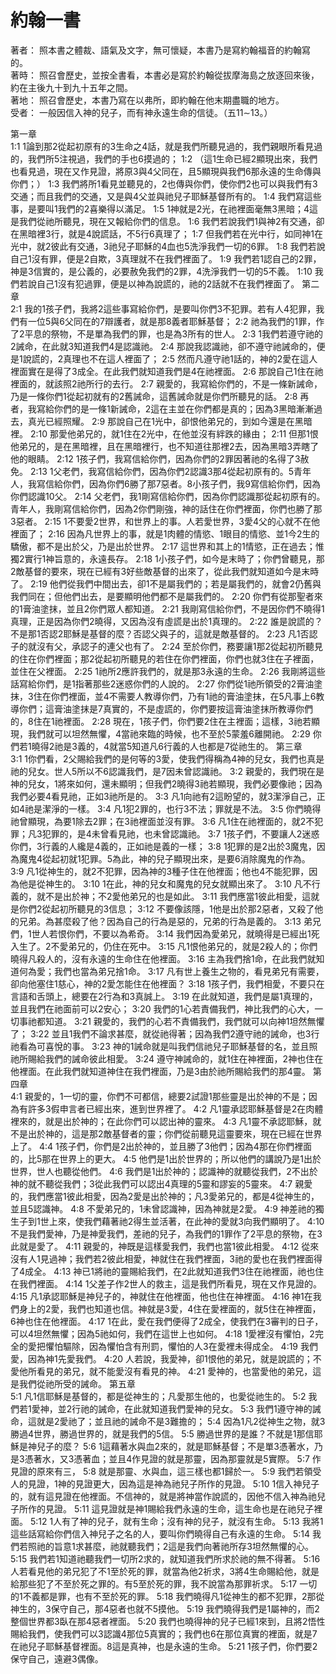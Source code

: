 # 約翰一書  

著者：	照本書之體裁、語氣及文字，無可懷疑，本書乃是寫約翰福音的約翰寫的。  
著時：	照召會歷史，並按全書看，本書必是寫於約翰從拔摩海島之放逐回來後，約在主後九十到九十五年之間。  
著地：	照召會歷史，本書乃寫在以弗所，即約翰在他末期盡職的地方。  
受者：	一般因信入神的兒子，而有神永遠生命的信徒。（五11∼13。）  

第一章  
1:1	1論到那2從起初原有的3生命之4話，就是我們所聽見過的，我們親眼所看見過的，我們所5注視過，我們的手也6摸過的；
1:2	（這1生命已經2顯現出來，我們也看見過，現在又作見證，將原3與4父同在，且5顯現與我們6那永遠的生命傳與你們；）
1:3	我們將所1看見並聽見的，2也傳與你們，使你們2也可以與我們有3交通；而且我們的交通，又是與4父並與祂兒子耶穌基督所有的。
1:4	我們寫這些事，是要叫1我們的2喜樂得以滿足。
1:5	1神就是2光，在祂裡面毫無3黑暗；4這是我們從祂所聽見，現在又報給你們的信息。
1:6	我們若說我們1與神2有交通，卻在黑暗裡3行，就是4說謊話，不5行6真理了；
1:7	但我們若在光中行，如同神1在光中，就2彼此有交通，3祂兒子耶穌的4血也5洗淨我們一切的6罪。
1:8	我們若說自己1沒有罪，便是2自欺，3真理就不在我們裡面了。
1:9	我們若1認自己的2罪，神是3信實的，是公義的，必要赦免我們的2罪，4洗淨我們一切的5不義。
1:10	我們若說自己1沒有犯過罪，便是以神為說謊的，祂的2話就不在我們裡面了。
第二章  
2:1	我的1孩子們，我將2這些事寫給你們，是要叫你們3不犯罪。若有人4犯罪，我們有一位5與6父同在的7辯護者，就是那8義者耶穌基督；
2:2	祂為我們的1罪，作了2平息的祭物，不是單為我們的罪，也是為3所有的世人。
2:3	1我們若遵守祂的2誡命，在此就3知道我們4是認識祂。
2:4	那說我認識祂，卻不遵守祂誡命的，便是1說謊的，2真理也不在這人裡面了；
2:5	然而凡遵守祂1話的，神的2愛在這人裡面實在是得了3成全。在此我們就知道我們是4在祂裡面。
2:6	那說自己1住在祂裡面的，就該照2祂所行的去行。
2:7	親愛的，我寫給你們的，不是一條新誡命，乃是一條你們1從起初就有的2舊誡命，這舊誡命就是你們所聽見的話。
2:8	再者，我寫給你們的是一條1新誡命，2這在主並在你們都是真的；因為3黑暗漸漸過去，真光已經照耀。
2:9	那說自己在1光中，卻恨他弟兄的，到如今還是在黑暗裡。
2:10	那愛他弟兄的，就1住在2光中，在他並沒有絆跌的緣由；
2:11	但那1恨他弟兄的，是在黑暗裡，且在黑暗裡行，也不知道往那裡2去，因為黑暗3弄瞎了他的眼睛。
2:12	1孩子們，我寫信給你們，因為你們的2罪因著祂的名得了3赦免。
2:13	1父老們，我寫信給你們，因為你們2認識3那4從起初原有的。5青年人，我寫信給你們，因為你們6勝了那7惡者。8小孩子們，我9寫信給你們，因為你們認識10父。
2:14	父老們，我1剛寫信給你們，因為你們認識那從起初原有的。青年人，我剛寫信給你們，因為2你們剛強，神的話住在你們裡面，你們也勝了那3惡者。
2:15	1不要愛2世界，和世界上的事。人若愛世界，3愛4父的心就不在他裡面了；
2:16	因為凡世界上的事，就是1肉體的情慾、1眼目的情慾、並1今2生的驕傲，都不是出於父，乃是出於世界。
2:17	這世界和其上的1情慾，正在過去；惟獨2實行1神旨意的，永遠長存。
2:18	1小孩子們，如今是末時了；你們曾聽見，那2敵基督的要來，現在已經有3好些敵基督的出來了，從此我們就知道如今是末時了。
2:19	他們從我們中間出去，卻1不是屬我們的；若是屬我們的，就會2仍舊與我們同在；但他們出去，是要顯明他們都不是屬我們的。
2:20	你們有從那聖者來的1膏油塗抹，並且2你們眾人都知道。
2:21	我剛寫信給你們，不是因你們不曉得1真理，正是因為你們2曉得，又因為沒有虛謊是出於1真理的。
2:22	誰是說謊的？不是那1否認2耶穌是基督的麼？否認父與子的，這就是敵基督的。
2:23	凡1否認子的就沒有父，承認子的連父也有了。
2:24	至於你們，務要讓1那2從起初所聽見的住在你們裡面；那2從起初所聽見的若住在你們裡面，你們也就3住在子裡面，並住在父裡面。
2:25	1祂所2應許我們的，就是那3永遠的生命。
2:26	我剛將這些話寫給你們，是1指著那些2迷惑你們的人說的。
2:27	你們從1祂所領受的2膏油塗抹，3住在你們裡面，並4不需要人教導你們，乃有1祂的膏油塗抹，在5凡事上6教導你們；這膏油塗抹是7真實的，不是虛謊的，你們要按這膏油塗抹所教導你們的，8住在1祂裡面。
2:28	現在，1孩子們，你們要2住在主裡面；這樣，3祂若顯現，我們就可以坦然無懼，4當祂來臨的時候，也不至於5蒙羞6離開祂。
2:29	你們若1曉得2祂是3義的，4就當5知道凡6行義的人也都是7從祂生的。
第三章  
3:1	1你們看，2父賜給我們的是何等的3愛，使我們得稱為4神的兒女，我們也真是祂的兒女。世人5所以不6認識我們，是7因未曾認識祂。
3:2	親愛的，我們現在是神的兒女，1將來如何，還未顯明；但我們2曉得3祂若顯現，我們必要像祂；因為我們必要4看見祂，正如3祂所是的。
3:3	凡1向祂有2這盼望的，就3潔淨自己，正如4祂是潔淨的一樣。
3:4	凡1犯2罪的，也行3不法；罪就是不法。
3:5	你們曉得祂曾顯現，為要1除去2罪；在3祂裡面並沒有罪。
3:6	凡1住在祂裡面的，就2不犯罪；凡3犯罪的，是4未曾看見祂，也未曾認識祂。
3:7	1孩子們，不要讓人2迷惑你們，3行義的人纔是4義的，正如祂是義的一樣；
3:8	1犯罪的是2出於3魔鬼，因為魔鬼4從起初就1犯罪。5為此，神的兒子顯現出來，是要6消除魔鬼的作為。
3:9	凡1從神生的，就2不犯罪，因為神的3種子住在他裡面；他也4不能犯罪，因為他是從神生的。
3:10	1在此，神的兒女和魔鬼的兒女就顯出來了。
3:10	凡不行義的，就不是出於神；不2愛他弟兄的也是如此。
3:11	我們應當1彼此相愛，這就是你們2從起初所聽見的3信息；
3:12	不要像該隱，1他是出於那2惡者，又殺了他的兄弟。為甚麼殺了他？因為自己的行為是惡的，兄弟的行為是義的。
3:13	弟兄們，1世人若恨你們，不要以為希奇。
3:14	我們因為愛弟兄，就曉得是已經出1死入生了。2不愛弟兄的，仍住在死中。
3:15	凡1恨他弟兄的，就是2殺人的；你們曉得凡殺人的，沒有永遠的生命住在他裡面。
3:16	主為我們捨1命，在此我們就知道何為愛；我們也當為弟兄捨1命。
3:17	凡有世上養生之物的，看見弟兄有需要，卻向他塞住1慈心，神的2愛怎能住在他裡面？
3:18	1孩子們，我們相愛，不要只在言語和舌頭上，總要在2行為和3真誠上。
3:19	在此就知道，我們是屬1真理的，並且我們在祂面前可以2安心；
3:20	我們的1心若責備我們，神比我們的心大，一切事祂都知道。
3:21	親愛的，我們的心若不責備我們，我們就可以向神1坦然無懼了；
3:22	並且1我們不論求甚麼，就從祂得著；因為我們2遵守祂的誡命，也3行祂看為可喜悅的事。
3:23	神的1誡命就是叫我們信祂兒子耶穌基督的名，並且照祂所賜給我們的誡命彼此相愛。
3:24	遵守神誡命的，就1住在神裡面，2神也住在他裡面。在此我們就知道神住在我們裡面，乃是3由於祂所賜給我們的那4靈。
第四章  
4:1	親愛的，1一切的靈，你們不可都信，總要2試證1那些靈是出於神的不是；因為有許多3假申言者已經出來，進到世界裡了。
4:2	凡1靈承認耶穌基督是2在肉體裡來的，就是出於神的；在此你們可以認出神的靈來。
4:3	凡1靈不承認耶穌，就不是出於神的，這是那2敵基督者的靈；你們從前聽見這靈要來，現在已經在世界上了。
4:4	1孩子們，你們是2出於神的，並且勝了3他們；因為4那在你們裡面的，比5那在世界上的更大。
4:5	他們是1出於世界的；所以他們的講說乃是1出於世界，世人也聽從他們。
4:6	我們是1出於神的；認識神的就聽從我們，2不出於神的就不聽從我們；3從此我們可以認出4真理的5靈和謬妄的5靈來。
4:7	親愛的，我們應當1彼此相愛，因為2愛是出於神的；凡3愛弟兄的，都是4從神生的，並且5認識神。
4:8	不愛弟兄的，1未曾認識神，因為神就是2愛。
4:9	神差祂的獨生子到1世上來，使我們藉著祂2得生並活著，在此神的愛就3向我們顯明了。
4:10	不是我們愛神，乃是神愛我們，差祂的兒子，為我們的1罪作了2平息的祭物，在3此就是愛了。
4:11	親愛的，神既是這樣愛我們，我們也當1彼此相愛。
4:12	從來沒有人1見過神；我們若2彼此相愛，神就住在我們裡面，3祂的愛也在我們裡面得了4成全。
4:13	神已1將祂的靈賜給我們，在2此就知道我們3住在祂裡面，祂也住在我們裡面。
4:14	1父差子作2世人的救主，這是我們所看見，現在又作見證的。
4:15	凡1承認耶穌是神兒子的，神就住在他裡面，他也住在神裡面。
4:16	神1在我們身上的2愛，我們也知道也信。神就是3愛，4住在愛裡面的，就5住在神裡面，6神也住在他裡面。
4:17	1在此，愛在我們便得了2成全，使我們在3審判的日子，可以4坦然無懼；因為5祂如何，我們在這世上也如何。
4:18	1愛裡沒有懼怕，2完全的愛把懼怕驅除，因為懼怕含有刑罰，懼怕的人3在愛裡未得成全。
4:19	我們愛，因為神1先愛我們。
4:20	人若說，我愛神，卻1恨他的弟兄，就是說謊的；不愛他所看見的弟兄，就不能愛沒有看見的神。
4:21	愛神的，也當愛他的弟兄，這是我們從祂所受的誡命。
第五章  
5:1	凡1信耶穌是基督的，都是從神生的；凡愛那生他的，也愛從祂生的。
5:2	我們若1愛神，並2行祂的誡命，在此就知道我們愛神的兒女。
5:3	我們1遵守神的誡命，這就是2愛祂了；並且祂的誡命不是3難擔的；
5:4	因為1凡2從神生之物，就3勝過4世界，勝過世界的，就是我們的5信。
5:5	勝過世界的是誰？不就是1那信耶穌是神兒子的麼？
5:6	1這藉著水與血2來的，就是耶穌基督；不是單3憑著水，乃是3憑著水，又3憑著血；並且4作見證的就是那靈，因為那靈就是5實際。
5:7	作見證的原來有三，
5:8	就是那靈、水與血，這三樣也都1歸於一。
5:9	我們若領受人的見證，1神的見證更大，因為這是神為祂兒子所作的見證。
5:10	1信入神兒子的，就有這見證在他裡面。不信神的，就是將神當作說謊的，因他不信入神為祂兒子所作的見證。
5:11	這見證就是神1賜給我們永遠的生命，這生命也是在祂兒子裡面。
5:12	1人有了神的兒子，就有生命；沒有神的兒子，就沒有生命。
5:13	我將1這些話寫給你們信入神兒子之名的人，要叫你們曉得自己有永遠的生命。
5:14	我們若照祂的旨意1求甚麼，祂就聽我們；2這是我們向著祂所存3坦然無懼的心。
5:15	我們若1知道祂聽我們一切所2求的，就知道我們所求於祂的無不得著。
5:16	人若看見他的弟兄犯了不1至於死的罪，就當為他2祈求，3將4生命賜給他，就是給那些犯了不至於死之罪的。有5至於死的罪，我不說當為那罪祈求。
5:17	一切的1不義都是罪，也有不至於死的罪。
5:18	我們曉得凡1從神生的都不犯罪，2那從神生的，3保守自己，那4惡者也就不5摸他。
5:19	我們曉得我們是1屬神的，而2整個世界都3臥在那4惡者裡面。
5:20	我們也曉得神的兒子已經1來到，且將2悟性賜給我們，使我們可以3認識4那位5真實的；我們也6在那位真實的裡面，就是7在祂兒子耶穌基督裡面。8這是真神，也是永遠的生命。
5:21	1孩子們，你們要2保守自己，遠避3偶像。
